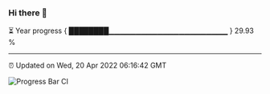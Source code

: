 ### Hi there 👋

⏳ Year progress { ████████▁▁▁▁▁▁▁▁▁▁▁▁▁▁▁▁▁▁▁▁▁▁ } 29.93 %

---

⏰ Updated on Wed, 20 Apr 2022 06:16:42 GMT

![Progress Bar CI](https://github.com/liununu/liununu/workflows/Progress%20Bar%20CI/badge.svg)

